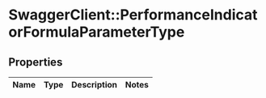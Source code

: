 # SwaggerClient::PerformanceIndicatorFormulaParameterType

## Properties
Name | Type | Description | Notes
------------ | ------------- | ------------- | -------------


